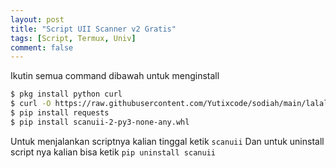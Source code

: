 ```yaml
---
layout: post
title: "Script UII Scanner v2 Gratis"
tags: [Script, Termux, Univ]
comment: false
---
```


Ikutin semua command dibawah untuk menginstall

```bash
$ pkg install python curl 
$ curl -O https://raw.githubusercontent.com/Yutixcode/sodiah/main/lalala/scanuii-2-py3-none-any.whl
$ pip install requests
$ pip install scanuii-2-py3-none-any.whl
```

Untuk menjalankan scriptnya kalian tinggal ketik ```scanuii```
Dan untuk uninstall script nya kalian bisa ketik ```pip uninstall scanuii```
